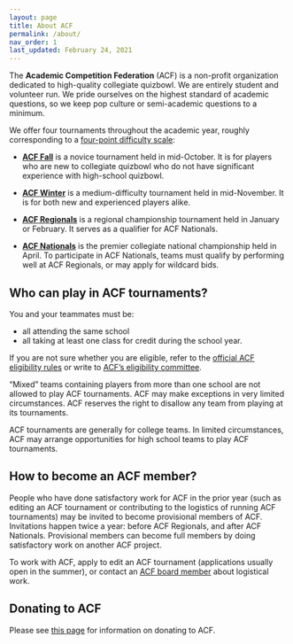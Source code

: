 ```yaml
---
layout: page
title: About ACF
permalink: /about/
nav_order: 1
last_updated: February 24, 2021
---
```


The **Academic Competition Federation** (ACF) is a non-profit organization dedicated to high-quality collegiate quizbowl. We are entirely student and volunteer run. We pride ourselves on the highest standard of academic questions, so we keep pop culture or semi-academic questions to a minimum.

We offer four tournaments throughout the academic year, roughly corresponding to a [four-point difficulty scale](https://collegequizbowlcalendar.com/difficulty-scale/):

- **[ACF Fall](/fall)** is a novice tournament held in mid-October. It is for players who are new to collegiate quizbowl who do not have significant experience with high-school quizbowl.

- **[ACF Winter](/winter)** is a medium-difficulty tournament held in mid-November. It is for both new and experienced players alike.

- **[ACF Regionals](/regionals)** is a regional championship tournament held in January or February. It serves as a qualifier for ACF Nationals.

- **[ACF Nationals](/nationals)** is the premier collegiate national championship held in April. To participate in ACF Nationals, teams must qualify by performing well at ACF Regionals, or may apply for wildcard bids.

## Who can play in ACF tournaments?

You and your teammates must be:

- all attending the same school
- all taking at least one class for credit during the school year.

If you are not sure whether you are eligible, refer to the [official ACF eligibility rules](/eligibility-rules/) or write to [ACF’s eligibility committee](mailto:eligibility@acf-quizbowl.com).

“Mixed” teams containing players from more than one school are not allowed to play ACF tournaments. ACF may make exceptions in very limited circumstances. ACF reserves the right to disallow any team from playing at its tournaments.

ACF tournaments are generally for college teams. In limited circumstances, ACF may arrange opportunities for high school teams to play ACF tournaments.

## How to become an ACF member?

People who have done satisfactory work for ACF in the prior year (such as editing an ACF tournament or contributing to the logistics of running ACF tournaments) may be invited to become provisional members of ACF. Invitations happen twice a year: before ACF Regionals, and after ACF Nationals. Provisional members can become full members by doing satisfactory work on another ACF project.

To work with ACF, apply to edit an ACF tournament (applications usually open in the summer), or contact an [ACF board member](/members#officers) about logistical work.

## Donating to ACF

Please see [this page](/donate/) for information on donating to ACF.
